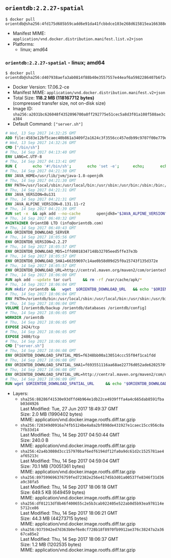 ## `orientdb:2.2.27-spatial`

```console
$ docker pull orientdb@sha256:4fd175d685b59cadd6e91da41fcbbdce103e268d615815ea166388e25df2b6bf
```

-	Manifest MIME: `application/vnd.docker.distribution.manifest.list.v2+json`
-	Platforms:
	-	linux; amd64

### `orientdb:2.2.27-spatial` - linux; amd64

```console
$ docker pull orientdb@sha256:d407938aefa3ab0814f88b40e3557557e44eaf6a5982286407b6f2c832f68e97
```

-	Docker Version: 17.06.2-ce
-	Manifest MIME: `application/vnd.docker.distribution.manifest.v2+json`
-	Total Size: **118.2 MB (118167712 bytes)**  
	(compressed transfer size, not on-disk size)
-	Image ID: `sha256:a2031bc626048f4352096700a8ff292775e51cec5a8d3f01a108f588ae3ca384`
-	Default Command: `["server.sh"]`

```dockerfile
# Wed, 13 Sep 2017 14:32:25 GMT
ADD file:4583e12bf5caec40b861a3409f2a1624c3f3556cc457edb99c9707f00e779e45 in / 
# Wed, 13 Sep 2017 14:32:26 GMT
CMD ["/bin/sh"]
# Thu, 14 Sep 2017 04:13:40 GMT
ENV LANG=C.UTF-8
# Thu, 14 Sep 2017 04:13:41 GMT
RUN { 		echo '#!/bin/sh'; 		echo 'set -e'; 		echo; 		echo 'dirname "$(dirname "$(readlink -f "$(which javac || which java)")")"'; 	} > /usr/local/bin/docker-java-home 	&& chmod +x /usr/local/bin/docker-java-home
# Thu, 14 Sep 2017 04:21:30 GMT
ENV JAVA_HOME=/usr/lib/jvm/java-1.8-openjdk
# Thu, 14 Sep 2017 04:21:30 GMT
ENV PATH=/usr/local/sbin:/usr/local/bin:/usr/sbin:/usr/bin:/sbin:/bin:/usr/lib/jvm/java-1.8-openjdk/jre/bin:/usr/lib/jvm/java-1.8-openjdk/bin
# Thu, 14 Sep 2017 04:21:31 GMT
ENV JAVA_VERSION=8u131
# Thu, 14 Sep 2017 04:21:31 GMT
ENV JAVA_ALPINE_VERSION=8.131.11-r2
# Thu, 14 Sep 2017 04:21:39 GMT
RUN set -x 	&& apk add --no-cache 		openjdk8="$JAVA_ALPINE_VERSION" 	&& [ "$JAVA_HOME" = "$(docker-java-home)" ]
# Thu, 14 Sep 2017 06:40:32 GMT
MAINTAINER OrientDB LTD (info@orientdb.com)
# Thu, 14 Sep 2017 06:40:43 GMT
ARG ORIENTDB_DOWNLOAD_SERVER
# Thu, 14 Sep 2017 18:05:56 GMT
ENV ORIENTDB_VERSION=2.2.27
# Thu, 14 Sep 2017 18:05:57 GMT
ENV ORIENTDB_DOWNLOAD_MD5=1ffd0018347148b32705eed5ffe37e3b
# Thu, 14 Sep 2017 18:05:57 GMT
ENV ORIENTDB_DOWNLOAD_SHA1=66359697c14ae0b58d09d25f0a15743f135d372e
# Thu, 14 Sep 2017 18:05:57 GMT
ENV ORIENTDB_DOWNLOAD_URL=http://central.maven.org/maven2/com/orientechnologies/orientdb-community/2.2.27/orientdb-community-2.2.27.tar.gz
# Thu, 14 Sep 2017 18:06:00 GMT
RUN apk add --update tar curl     && rm -rf /var/cache/apk/*
# Thu, 14 Sep 2017 18:06:04 GMT
RUN mkdir /orientdb &&   wget  $ORIENTDB_DOWNLOAD_URL   && echo "$ORIENTDB_DOWNLOAD_MD5 *orientdb-community-$ORIENTDB_VERSION.tar.gz" | md5sum -c -   && echo "$ORIENTDB_DOWNLOAD_SHA1 *orientdb-community-$ORIENTDB_VERSION.tar.gz" | sha1sum -c -   && tar -xvzf orientdb-community-$ORIENTDB_VERSION.tar.gz -C /orientdb --strip-components=1   && rm orientdb-community-$ORIENTDB_VERSION.tar.gz   && rm -rf /orientdb/databases/*
# Thu, 14 Sep 2017 18:06:04 GMT
ENV PATH=/orientdb/bin:/usr/local/sbin:/usr/local/bin:/usr/sbin:/usr/bin:/sbin:/bin:/usr/lib/jvm/java-1.8-openjdk/jre/bin:/usr/lib/jvm/java-1.8-openjdk/bin
# Thu, 14 Sep 2017 18:06:04 GMT
VOLUME [/orientdb/backup /orientdb/databases /orientdb/config]
# Thu, 14 Sep 2017 18:06:05 GMT
WORKDIR /orientdb
# Thu, 14 Sep 2017 18:06:05 GMT
EXPOSE 2424/tcp
# Thu, 14 Sep 2017 18:06:05 GMT
EXPOSE 2480/tcp
# Thu, 14 Sep 2017 18:06:05 GMT
CMD ["server.sh"]
# Thu, 14 Sep 2017 18:06:08 GMT
ENV ORIENTDB_DOWNLOAD_SPATIAL_MD5=f6348bb00a130514ccc55f04f1ca1fdd
# Thu, 14 Sep 2017 18:06:08 GMT
ENV ORIENTDB_DOWNLOAD_SPATIAL_SHA1=f693551116aa68ae22776d052ade6202570f48e8
# Thu, 14 Sep 2017 18:06:08 GMT
ENV ORIENTDB_DOWNLOAD_SPATIAL_URL=http://central.maven.org/maven2/com/orientechnologies/orientdb-spatial/2.2.27/orientdb-spatial-2.2.27-dist.jar
# Thu, 14 Sep 2017 18:06:09 GMT
RUN wget $ORIENTDB_DOWNLOAD_SPATIAL_URL     && echo "$ORIENTDB_DOWNLOAD_SPATIAL_MD5 *orientdb-spatial-$ORIENTDB_VERSION-dist.jar" | md5sum -c -     && echo "$ORIENTDB_DOWNLOAD_SPATIAL_SHA1 *orientdb-spatial-$ORIENTDB_VERSION-dist.jar" | sha1sum -c -     && mv orientdb-spatial-*-dist.jar /orientdb/lib/
```

-	Layers:
	-	`sha256:88286f41530e93dffd4b964e1db22ce4939fffa4a4c665dab8591fbab03d4926`  
		Last Modified: Tue, 27 Jun 2017 18:49:37 GMT  
		Size: 2.0 MB (1990402 bytes)  
		MIME: application/vnd.docker.image.rootfs.diff.tar.gzip
	-	`sha256:720349d0916a74fb5124be4a8a2bf898de431927e1caec15cc956c8a7fb33d14`  
		Last Modified: Thu, 14 Sep 2017 04:50:44 GMT  
		Size: 240.0 B  
		MIME: application/vnd.docker.image.rootfs.diff.tar.gzip
	-	`sha256:42a4b3080d3cc157970baf6edf6194df12fa0a9dc61d2c1525781ae4af65213c`  
		Last Modified: Thu, 14 Sep 2017 04:59:04 GMT  
		Size: 70.1 MB (70051361 bytes)  
		MIME: application/vnd.docker.image.rootfs.diff.tar.gzip
	-	`sha256:897599696376759fed72382e256e41745b3d01a00537fe8346f31d36a9c38fa5`  
		Last Modified: Thu, 14 Sep 2017 18:06:18 GMT  
		Size: 649.5 KB (649459 bytes)  
		MIME: application/vnd.docker.image.rootfs.diff.tar.gzip
	-	`sha256:df01213df8b46f400655c2e5b3cab922405e522ab0d5b93ea978114e5712ce86`  
		Last Modified: Thu, 14 Sep 2017 18:06:21 GMT  
		Size: 44.3 MB (44273715 bytes)  
		MIME: application/vnd.docker.image.rootfs.diff.tar.gzip
	-	`sha256:9375942ed7d363b0ef6e8cf728b18f8970fb9912ae376c38247a2a3667ca85e2`  
		Last Modified: Thu, 14 Sep 2017 18:06:37 GMT  
		Size: 1.2 MB (1202535 bytes)  
		MIME: application/vnd.docker.image.rootfs.diff.tar.gzip
